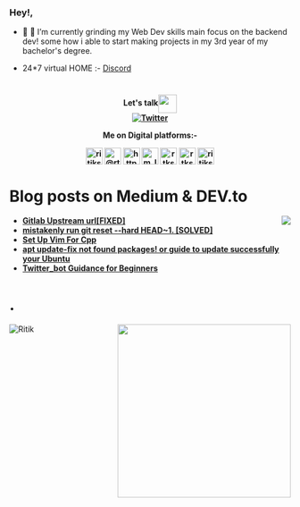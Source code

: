 ### Hey!,

- 🔭 🌱 I’m currently grinding my Web Dev skills main focus on the backend dev! some how i able to start making projects in my 3rd year of my bachelor's degree.              


-  24*7 virtual HOME :- <a href="https://discord.gg/SQvDE6HjaW"> Discord</a> 

#



 
 
 
<div>

<h4 align='center'>Let's talk<img align='center' src="https://github.com/rajput2107/rajput2107/blob/master/Assets/Handshake.gif" height="33px" /><br/>
<a align='center' href="https://www.linkedin.com/in/ritik-soni" target="_blank"></a><a align='center' href="https://twitter.com/Arre_RITIK" target="_blank"><img align='center' alt="Twitter" src="https://img.shields.io/badge/Twitter-%230077B5.svg?&style=for-the-badge&logo=Twitter&logoColor=black" /></a>
<div align="center">  
   
Me on Digital platforms:-
<p>
<a href="https://dev.to/ritiksoni00" target="blank"><img align="center" src="https://cdn.jsdelivr.net/npm/simple-icons@3.0.1/icons/dev-dot-to.svg" alt="ritiksoni00" height="30" width="30" /></a>
<a href="https://medium.com/@rtksoni00" target="blank"><img align="center" src="https://cdn.jsdelivr.net/npm/simple-icons@3.0.1/icons/medium.svg" alt="@rtksoni00" height="30" width="30" /></a>
<a href="https://www.youtube.com/c/https://www.youtube.com/channel/uciuyj_xfllftocwvpa_w9sw?view_as=subscriber" target="blank"><img align="center" src="https://cdn.jsdelivr.net/npm/simple-icons@3.0.1/icons/youtube.svg" alt="https://www.youtube.com/channel/uciuyj_xfllftocwvpa_w9sw?view_as=subscriber" height="30" width="30" /></a>
<a href="https://www.codechef.com/m_learner" target="blank"><img align="center" src="https://cdn.jsdelivr.net/npm/simple-icons@3.1.0/icons/codechef.svg" alt="m_learner" height="30" width="30" /></a>
<a href="https://www.hackerrank.com/rtksoni00" target="blank"><img align="center" src="https://cdn.jsdelivr.net/npm/simple-icons@3.0.1/icons/hackerrank.svg" alt="rtksoni00" height="30" width="30" /></a>
<a href="https://www.hackerearth.com/rtksoni00" target="blank"><img align="center" src="https://cdn.jsdelivr.net/npm/simple-icons@3.0.1/icons/hackerearth.svg" alt="rtksoni00" height="30" width="30" /></a>
<a href="https://www.geeksforgeeks.com/ritiksoni00" target="blank"><img align="center" src="https://cdn.jsdelivr.net/npm/simple-icons@3.0.1/icons/geeksforgeeks.svg" alt="ritiksoni00" height="30" width="30" /></a>
</p>
   

</div>

<div align="left">
   

    
# Blog posts on Medium & DEV.to

<img align="right" src="https://user-images.githubusercontent.com/47344024/104086623-858f0900-527f-11eb-9cf9-d1de36618a01.gif">

<!-- BLOG-POST-LIST:START -->
- [Gitlab Upstream url[FIXED]](https://dev.to/ritiksoni00/gitlab-upstream-urlfixed-2hkg)
- [mistakenly run git reset --hard HEAD~1.  [SOLVED]](https://dev.to/ritiksoni00/mistakenly-run-git-reset-hard-head-1-solved-21i)
- [Set Up Vim For Cpp](https://dev.to/ritiksoni00/set-up-vim-for-cpp-pj)
- [apt update-fix not found packages! or guide to update successfully your Ubuntu](https://dev.to/ritiksoni00/apt-update-fix-not-found-packages-or-guide-to-update-successfully-your-ubuntu-mfk)
- [Twitter_bot Guidance for Beginners](https://dev.to/ritiksoni00/twitterbot-guidance-for-beginners-jdl)
<!-- BLOG-POST-LIST:END -->


</div>
 
 
 
 
 
# .

<div> 
 
![Ritik](https://github-readme-stats.vercel.app/api/wakatime?username=NooB)
<img style="markdown-body=padding-left=0px;" align="right" src="https://github.com/ritiksoni00/ritiksoni00/blob/master/%3E/ezgif.com-gif-maker.gif" width="310"/>
#
</div>

      


